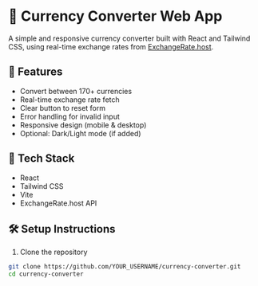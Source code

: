 # 💱 Currency Converter Web App

A simple and responsive currency converter built with React and Tailwind CSS, using real-time exchange rates from [ExchangeRate.host](https://exchangerate.host).

## 🚀 Features

- Convert between 170+ currencies
- Real-time exchange rate fetch
- Clear button to reset form
- Error handling for invalid input
- Responsive design (mobile & desktop)
- Optional: Dark/Light mode (if added)

## 🧰 Tech Stack

- React
- Tailwind CSS
- Vite
- ExchangeRate.host API

## 🛠️ Setup Instructions

1. Clone the repository

```bash
git clone https://github.com/YOUR_USERNAME/currency-converter.git
cd currency-converter
